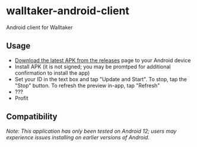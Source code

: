 # walltaker-android-client
Android client for Walltaker

## Usage
- [Download the latest APK from the releases](https://github.com/PawCorp/walltaker-android-client/releases/latest) page to your Android device
- Install APK (it is not signed; you may be promtped for additional confirmation to install the app)
- Set your ID in the text box and tap "Update and Start". To stop, tap the "Stop" button. To refresh the preview in-app, tap "Refresh"
- ???
- Profit

## Compatibility
*Note: This application has only been tested on Android 12; users may experience issues installing on earlier versions of Android.*